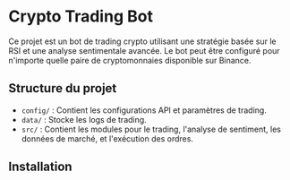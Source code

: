 # Crypto Trading Bot

Ce projet est un bot de trading crypto utilisant une stratégie basée sur le RSI et une analyse sentimentale avancée. Le bot peut être configuré pour n'importe quelle paire de cryptomonnaies disponible sur Binance.

## Structure du projet
- `config/` : Contient les configurations API et paramètres de trading.
- `data/` : Stocke les logs de trading.
- `src/` : Contient les modules pour le trading, l'analyse de sentiment, les données de marché, et l'exécution des ordres.

## Installation

